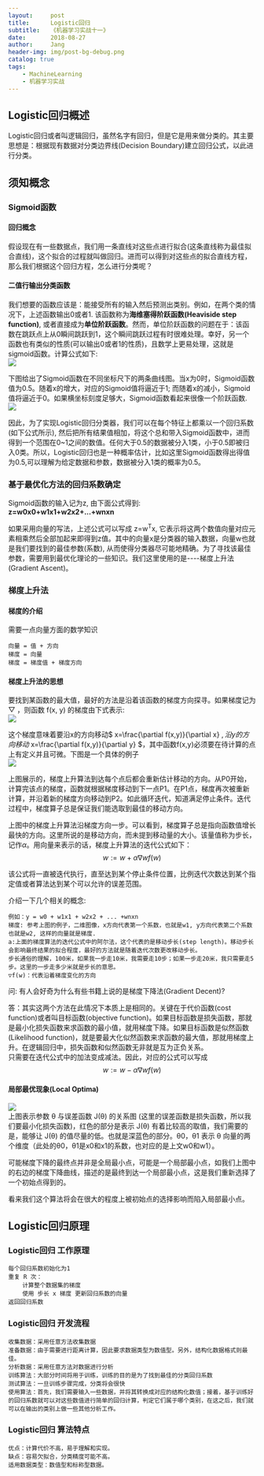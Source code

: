 ```yaml
---
layout:     post
title:      Logistic回归
subtitle:   《机器学习实战十一》
date:       2018-08-27
author:     Jang
header-img: img/post-bg-debug.png
catalog: true
tags:
    - MachineLearning
    - 机器学习实战
---
```


## Logistic回归概述<br>
Logistic回归或者叫逻辑回归，虽然名字有回归，但是它是用来做分类的。其主要思想是：根据现有数据对分类边界线(Decision Boundary)建立回归公式，以此进行分类。<br>

## 须知概念<br>

### Sigmoid函数<br>

#### 回归概念<br>
假设现在有一些数据点，我们用一条直线对这些点进行拟合(这条直线称为最佳拟合直线)，这个拟合的过程就叫做回归。进而可以得到对这些点的拟合直线方程，那么我们根据这个回归方程，怎么进行分类呢？<br>

#### 二值行输出分类函数<br>
我们想要的函数应该是：能接受所有的输入然后预测出类别。例如，在两个类的情况下，上述函数输出0或者1. 该函数称为**海维塞得阶跃函数(Heaviside step function)**, 或者直接成为**单位阶跃函数**。然而，单位阶跃函数的问题在于：该函数在跳跃点上从0瞬间跳跃到1，这个瞬间跳跃过程有时很难处理。幸好，另一个函数也有类似的性质(可以输出0或者1的性质)，且数学上更易处理，这就是sigmoid函数。计算公式如下:<br>
<img src="https://github.com/apachecn/AiLearning/raw/dev/img/ml/5.Logistic/LR_1.png"/><br>

下图给出了Sigmoid函数在不同坐标尺下的两条曲线图。当x为0时，Sigmoid函数值为0.5。随着x的增大，对应的Sigmoid值将逼近于1; 而随着x的减小，Sigmoid值将逼近于0。如果横坐标刻度足够大，Sigmoid函数看起来很像一个阶跃函数.<br>
<img src="https://github.com/apachecn/AiLearning/raw/dev/img/ml/5.Logistic/LR_3.png"/><br>

因此，为了实现Logistic回归分类器，我们可以在每个特征上都乘以一个回归系数(如下公式所示), 然后把所有结果值相加，将这个总和带入Sigmoid函数中，进而得到一个范围在0~1之间的数值。任何大于0.5的数据被分入1类，小于0.5即被归入0类。所以，Logistic回归也是一种概率估计，比如这里Sigmoid函数得出得值为0.5,可以理解为给定数据和参数，数据被分入1类的概率为0.5。<br>

### 基于最优化方法的回归系数确定<br>
Sigmoid函数的输入记为z, 由下面公式得到:<br>
**z=w0x0+w1x1+w2x2+...+wnxn**<br>

如果采用向量的写法，上述公式可以写成 z=w<sup>T</sup>x, 它表示将这两个数值向量对应元素相乘然后全部加起来即得到z值。其中的向量x是分类器的输入数据，向量w也就是我们要找到的最佳参数(系数), 从而使得分类器尽可能地精确。为了寻找该最佳参数，需要用到最优化理论的一些知识。我们这里使用的是----梯度上升法(Gradient Ascent)。<br>

### 梯度上升法<br>

#### 梯度的介绍<br>

需要一点向量方面的数学知识<br>
```
向量 = 值 + 方向
梯度 = 向量
梯度 = 梯度值 + 梯度方向
```

#### 梯度上升法的思想<br>

要找到某函数的最大值，最好的方法是沿着该函数的梯度方向探寻。如果梯度记为 ▽ ，则函数 f(x, y) 的梯度由下式表示:<br>
<img src="https://github.com/apachecn/AiLearning/raw/dev/img/ml/5.Logistic/LR_5.png"/><br>

这个梯度意味着要沿x的方向移动$ x=\frac{\partial f(x,y)}{\partial x} $, 沿y的方向移动$ x=\frac{\partial f(x,y)}{\partial y} $，其中函数f(x,y)必须要在待计算的点上有定义并且可微。下图是一个具体的例子<br>
<img src="https://github.com/apachecn/AiLearning/raw/dev/img/ml/5.Logistic/LR_8.png"/><br>

上图展示的，梯度上升算法到达每个点后都会重新估计移动的方向。从P0开始，计算完该点的梯度，函数就根据梯度移动到下一点P1。在P1点，梯度再次被重新计算，并沿着新的梯度方向移动到P2。如此循环迭代，知道满足停止条件。迭代过程中，梯度算子总是保证我们能选取到最佳的移动方向。<br>

上图中的梯度上升算法沿梯度方向一步。可以看到，梯度算子总是指向函数值增长最快的方向。这里所说的是移动方向，而未提到移动量的大小。该量值称为步长，记作$\alpha$。用向量来表示的话，梯度上升算法的迭代公式如下：<br>
$$ w:=w + \alpha \nabla wf(w) $$

该公式将一直被迭代执行，直至达到某个停止条件位置，比例迭代次数达到某个指定值或者算法达到某个可以允许的误差范围。<br>

介绍一下几个相关的概念:<br>
```
例如：y = w0 + w1x1 + w2x2 + ... +wnxn
梯度: 参考上图的例子，二维图像，x方向代表第一个系数，也就是w1, y方向代表第二个系数也就是w2, 这样的向量就是梯度.
a:上面的梯度算法的迭代公式中的阿尔法，这个代表的是移动步长(step length)。移动步长会影响最终结果的拟合程度，最好的方法就是随着迭代次数更改移动步长。
步长通俗的理解，100米，如果我一步走10米，我需要走10步；如果一步走20米，我只需要走5步。这里的一步走多少米就是步长的意思。
▽f(w)：代表沿着梯度变化的方向
```

问: 有人会好奇为什么有些书籍上说的是梯度下降法(Gradient Decent)?<br>

答：其实这两个方法在此情况下本质上是相同的。关键在于代价函数(cost function)或者叫目标函数(objective function)。如果目标函数是损失函数，那就是最小化损失函数来求函数的最小值，就用梯度下降。如果目标函数是似然函数(Likelihood function)，就是要最大化似然函数来求函数的最大值，那就用梯度上升。在逻辑回归中，损失函数和似然函数无非就是互为正负关系。<br>
只需要在迭代公式中的加法变成减法。因此，对应的公式可以写成<br>
$$ w:=w - \alpha \nabla wf(w) $$

#### 局部最优现象(Local Optima)<br>
<img src="https://github.com/apachecn/AiLearning/raw/dev/img/ml/5.Logistic/LR_20.png"/><br>
上图表示参数 θ 与误差函数 J(θ) 的关系图 (这里的误差函数是损失函数，所以我们要最小化损失函数)，红色的部分是表示 J(θ) 有着比较高的取值，我们需要的是，能够让 J(θ) 的值尽量的低。也就是深蓝色的部分。θ0，θ1 表示 θ 向量的两个维度（此处的θ0，θ1是x0和x1的系数，也对应的是上文w0和w1）。<br>

可能梯度下降的最终点并非是全局最小点，可能是一个局部最小点，如我们上图中的右边的梯度下降曲线，描述的是最终到达一个局部最小点，这是我们重新选择了一个初始点得到的。<br>

看来我们这个算法将会在很大的程度上被初始点的选择影响而陷入局部最小点。<br>

## Logistic回归原理<br>

### Logistic回归 工作原理<br>
```
每个回归系数初始化为1
重复 R 次：
    计算整个数据集的梯度
    使用 步长 x 梯度 更新回归系数的向量
返回回归系数
```

### Logistic回归 开发流程
```
收集数据：采用任意方法收集数据
准备数据：由于需要进行距离计算，因此要求数据类型为数值型。另外，结构化数据格式则最佳。
分析数据：采用任意方法对数据进行分析
训练算法：大部分时间将用于训练，训练的目的是为了找到最佳的分类回归系数
测试算法：一旦训练步骤完成，分类将会很快
使用算法：首先，我们需要输入一些数据，并将其转换成对应的结构化数值；接着，基于训练好的回归系数就可以对这些数值进行简单的回归计算，判定它们属于哪个类别，在这之后，我们就可以在输出的类别上做一些其他分析工作。
```

### Logistic回归 算法特点
```
优点：计算代价不高，易于理解和实现。
缺点：容易欠拟合，分类精度可能不高。
适用数据类型：数值型和标称型数据。
```
